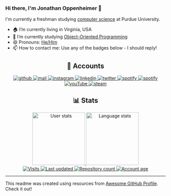 ### Hi there, I'm Jonathan Oppenheimer 👋

I'm currently a freshman studying [computer science](https://www.cs.purdue.edu/) at Purdue University.

- 🏠 I’m currently living in Virginia, USA
- 🌱 I’m currently studying [Object-Oriented Programming](https://selfservice.mypurdue.purdue.edu/prod/bzwsrch.p_catalog_detail?term=202210&subject=CS&cnbr=18000&enhanced=Y)
- 😄 Pronouns: [He/Him](https://www.mypronouns.org/he-him)
- 📫 How to contact me: Use any of the badges below - I should reply! 

<h2 align="center">📡 Accounts</h2>

<p align="center">
  <!-- GitHub badge --->
  <a href="https://github.com/jonathanoppenheimer" target="_blank">
    <img alt="github" src="https://img.shields.io/badge/-github-000000?style=flat-square&logo=Plex&logoColor=white">
  </a> 
  <!-- Outlook badge --->
  <a href="mailto:joppenhe@purdue.edu" target="_blank">
    <img alt="mail" src="https://img.shields.io/badge/-mail-0078D4?style=flat-square&logo=Microsoft-outlook&logoColor=white">
  </a> 
  <!-- Instagram badge --->
  <a href="https://www.instagram.com/jonathanoppenheimer/" target="_blank">
    <img alt="instagram" src="https://img.shields.io/badge/-instagram-C13584?style=flat-square&logo=instagram&logoColor=white">
  </a> 
  <!-- Linkedin badge --->
  <a href="https://www.linkedin.com/in/jonathan-oppenheimer/" target="_blank">
    <img alt="linkedin" src="https://img.shields.io/badge/-linkedin-blue?style=flat-square&logo=Linkedin&logoColor=white">
  </a> 
  <!-- Twitter badge --->
  <a href="https://twitter.com/dootdoot2048" target="_blank">
    <img alt="twitter" src="https://img.shields.io/badge/twitter-%231DA1F2.svg?&style=flat-square&logo=twitter&logoColor=white">
  </a>
  <!-- Spotify badge --->
  <a href="https://open.spotify.com/user/147infiniti" target="_blank">
    <img alt="spotify" src="https://img.shields.io/badge/-spotify-1DB954?style=flat-square&logo=Spotify&logoColor=white">
  </a>
  <!-- Reddit badge --->
  <a href="https://www.reddit.com/user/theblueness" target="_blank">
    <img alt="spotify" src="https://img.shields.io/badge/-reddit-FF4500?style=flat-square&logo=Reddit&logoColor=white">
  </a> 
  <!-- YouTube badge --->
  <a href="https://www.youtube.com/channel/UCn2-sQl9i4CFyaL1ld31S_Q" target="_blank">
    <img alt="youTube" src="https://img.shields.io/badge/-youtube-FF0000?style=flat-square&logo=YouTube&logoColor=white">
  </a> 
  <!-- Steam badge --->
  <a href="https://steamcommunity.com/id/TheBlueness/" target="_blank">
    <img alt="steam" src="https://img.shields.io/badge/-steam-000000?style=flat-square&logo=steam&logoColor=white">
  </a> 
</p>

<h2 align="center">📊 Stats</h2>

<p align="center">
  <!-- User stats badge --->
  <a href="https://github.com/anuraghazra/github-readme-stats">
    <img alt="User stats" src="https://github-readme-stats.vercel.app/api?username=jonathanoppenheimer&count_private=true&show_icons=true&bg_color=0d1117&text_color=FFF&border_color=444" height="165">
  </a>
  <!-- Language stats --->
  <a href="https://github.com/anuraghazra/github-readme-stats">
    <img alt="Language stats" src="https://github-readme-stats.vercel.app/api/top-langs/?username=jonathanoppenheimer&layout=compact&count_private=true&include_all_commits=true&bg_color=0d1117&text_color=FFF&border_color=444" height="165">
  </a>
  <br>
  <!-- Visits badge --->
  <a href="https://github.com/jonathanoppenheimer" target="_blank">
    <img alt="Visits" src="https://badges.pufler.dev/visits/jonathanoppenheimer/jonathanoppenheimer?logo=GitHub&label=visits&color=success&logoColor=white&style=flat-square"/>
  </a>
  <!-- Last updated badge --->
  <a href="https://github.com/jonathanoppenheimer/jonathanoppenheimer" target="_blank">
     <img alt="Last updated" src="https://img.shields.io/github/last-commit/jonathanoppenheimer/jonathanoppenheimer?label=profile%20updated&style=flat-square">
  </a>
  <!-- Repos badge --->
  <a href="https://github.com/jonathanoppenheimer?tab=repositories">
    <img alt="Repository count" src="https://badges.pufler.dev/repos/jonathanoppenheimer?style=flat-square">
  </a>
   <!-- Years badge --->
  <a href="http://octocatday.com/">
    <img alt="Account age" src="https://badges.pufler.dev/years/jonathanoppenheimer?style=flat-square">
  </a>
</p>

<hr>

This readme was created using resources from [Awesome GitHub Profile](https://github.com/abhisheknaiidu/awesome-github-profile-readme). Check it out! 
